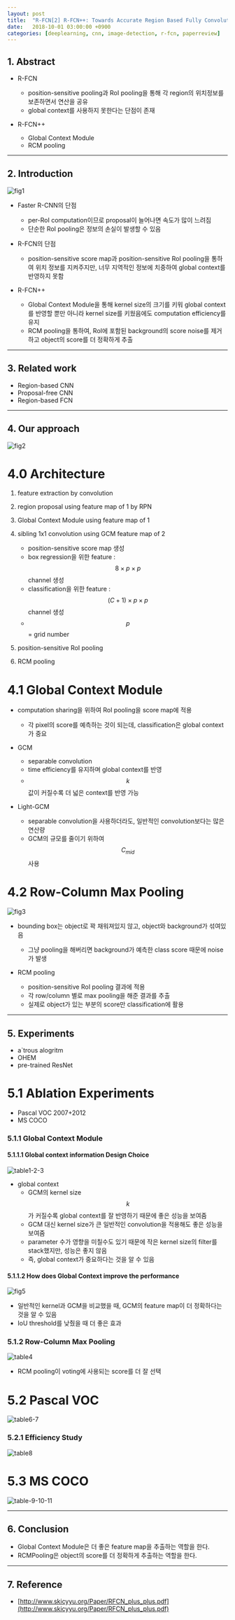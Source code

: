 ```yaml
---
layout: post
title:  "R-FCN[2] R-FCN++: Towards Accurate Region Based Fully Convolutional Networks for Object Detection(2018) - Review"
date:   2018-10-01 03:00:00 +0900
categories: [deeplearning, cnn, image-detection, r-fcn, paperreview]
---
```


## 1. Abstract 
- R-FCN
    - position-sensitive pooling과 RoI pooling을 통해 각 region의 위치정보를 보존하면서 연산을 공유
    - global context를 사용하지 못한다는 단점이 존재

- R-FCN++
    - Global Context Module
    - RCM pooling

-----

## 2. Introduction
![fig1](https://files.slack.com/files-pri/T1J7SCHU7-FD5D05DF0/fig1.png?pub_secret=c33066fd26)
- Faster R-CNN의 단점
    - per-RoI computation이므로 proposal이 늘어나면 속도가 많이 느려짐
    - 단순한 RoI pooling은 정보의 손실이 발생할 수 있음

- R-FCN의 단점
    - position-sensitive score map과 position-sensitive RoI pooling을 통하여 위치 정보를 지켜주지만, 너무 지역적인 정보에 치중하여 global context를 반영하지 못함

- R-FCN++
    - Global Context Module을 통해 kernel size의 크기를 키워 global context를 반영할 뿐만 아니라 kernel size를 키웠음에도 computation efficiency를 유지
   - RCM pooling을 통하여, RoI에 포함된 background의 score noise를 제거하고 object의 score를 더 정확하게 추출

-----

## 3. Related work
- Region-based CNN
- Proposal-free CNN
- Region-based FCN

-----

## 4. Our approach
![fig2](https://files.slack.com/files-pri/T1J7SCHU7-FD3A9FRNU/fig2.png?pub_secret=871767daaa)

# 4.0 Architecture
1. feature extraction by convolution
2. region proposal using feature map of 1 by RPN
3. Global Context Module using feature map of 1
4. sibling 1x1 convolution using GCM feature map of 2
    - position-sensitive score map 생성 
    - box regression을 위한 feature : $$8 \times p \times p$$ channel 생성
    - classification을 위한 feature : $$(C+1) \times p \times p$$ channel 생성
    - $$p$$ = grid number 

5. position-sensitive RoI pooling
6. RCM pooling 

# 4.1 Global Context Module
- computation sharing을 위하여 RoI pooling을 score map에 적용
    - 각 pixel의 score를 예측하는 것이 되는데, classification은 global context가 중요

- GCM
    - separable convolution
    - time efficiency를 유지하며 global context를 반영
    - $$k$$ 값이 커질수록 더 넓은 context를 반영 가능

- Light-GCM
    - separable convolution을 사용하더라도, 일반적인 convolution보다는 많은 연산량
    - GCM의 규모를 줄이기 위하여 $$C_{mid}$$ 사용

# 4.2 Row-Column Max Pooling
![fig3](https://files.slack.com/files-pri/T1J7SCHU7-FD47SHXV3/fig3.png?pub_secret=0daab73964)
- bounding box는 object로 꽉 채워져있지 않고, object와 background가 섞여있음
    - 그냥 pooling을 해버리면 background가 예측한 class score 때문에 noise가 발생

- RCM pooling
    - position-sensitive RoI pooling 결과에 적용
    - 각 row/column 별로 max pooling을 해준 결과를 추출
    - 실제로 object가 있는 부분의 score만 classification에 활용

-----

## 5. Experiments
- a`trous alogritm
- OHEM
- pre-trained ResNet

# 5.1 Ablation Experiments
- Pascal VOC 2007+2012
- MS COCO


### 5.1.1 Global Context Module
#### 5.1.1.1 Global context information Design Choice
![table1-2-3](https://files.slack.com/files-pri/T1J7SCHU7-FD42R3H0A/table2.png?pub_secret=8a729c61c9)
- global context
    - GCM의 kernel size $$k$$가 커질수록 global context를 잘 반영하기 때문에 좋은 성능을 보여줌
    - GCM 대신 kernel size가 큰 일반적인 convolution을 적용해도 좋은 성능을 보여줌
    - parameter 수가 영향을 미칠수도 있기 때문에 작은 kernel size의 filter를 stack했지만, 성능은 좋지 않음
    - 즉, global context가 중요하다는 것을 알 수 있음

#### 5.1.1.2 How does Global Context improve the performance
![fig5](https://files.slack.com/files-pri/T1J7SCHU7-FD42R3150/fig5.png?pub_secret=31dc4c52ac)
- 일반적인 kernel과 GCM을 비교했을 때, GCM의 feature map이 더 정확하다는 것을 알 수 있음
- IoU threshold를 낮췄을 때 더 좋은 효과

### 5.1.2 Row-Column Max Pooling
![table4](https://files.slack.com/files-pri/T1J7SCHU7-FD42R3WHY/table4.png?pub_secret=530d1e6b38)
- RCM pooling이 voting에 사용되는 score를 더 잘 선택

# 5.2 Pascal VOC
![table6-7](https://files.slack.com/files-pri/T1J7SCHU7-FD3V776M9/table6.png?pub_secret=f9f6d7d8e5)

### 5.2.1 Efficiency Study
![table8](https://files.slack.com/files-pri/T1J7SCHU7-FD482R66R/table8.png?pub_secret=4d58da2b3c)

# 5.3 MS COCO
![table-9-10-11](https://files.slack.com/files-pri/T1J7SCHU7-FD3SS6KLL/table9.png?pub_secret=834643d2ca)

-----

## 6. Conclusion
- Global Context Module은 더 좋은 feature map을 추출하는 역할을 한다.
- RCMPooling은 object의 score를 더 정확하게 추출하는 역할을 한다.

-----

## 7. Reference
- [http://www.skicyyu.org/Paper/RFCN_plus_plus.pdf](http://www.skicyyu.org/Paper/RFCN_plus_plus.pdf)

